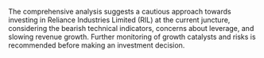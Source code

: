 The comprehensive analysis suggests a cautious approach towards investing in Reliance Industries Limited (RIL) at the current juncture, considering the bearish technical indicators, concerns about leverage, and slowing revenue growth. Further monitoring of growth catalysts and risks is recommended before making an investment decision.